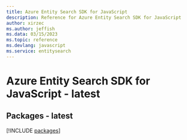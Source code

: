 ```yaml
---
title: Azure Entity Search SDK for JavaScript
description: Reference for Azure Entity Search SDK for JavaScript
author: xirzec
ms.author: jeffish
ms.data: 03/15/2023
ms.topic: reference
ms.devlang: javascript
ms.service: entitysearch
---
```

# Azure Entity Search SDK for JavaScript - latest
## Packages - latest
[!INCLUDE [packages](entity-search-index.md)]